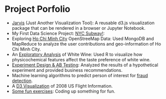 
# Project Porfolio
* [Jarvis](https://github.com/LiChangNY/jarvis) (Just Another Visualization Tool): A reusable d3.js visualization package that can be rendered in a browser or Jupyter Notebook. 
* My First Data Science Project: [NYC Subway!](http://lichangny.github.io/NYC_subway/): 
* Exploring [Ho Chi Minh City](http://lichangny.github.io/MongoDB_OpenStreetMap/) OpenStreeMap Data: Used MongoDB and MapReduce to analyze the user contributions and geo-information of Ho Chi Minh City.
* An [Exploratory Analysis](http://lichangny.github.io/White-Wine-Analysis/) of White Wine: Used R to visualize how physicochemical features affect the taste preference of white wine.
* [Experiment Design & AB Testing](http://lichangny.github.io/AB_Testing/): Analyzed the results of a hypothetical experiment and provided business recommendations.
* Machine learning algorithms to predict person of interest for [fraud detection](http://lichangny.github.io/Eron_Fraud/).
* A [D3 Visualization](http://lichangny.github.io/US_Flight_2008/) of 2008 US Flight Information.
* [Some fun exercises](http://lichangny.github.io/fun_projects/): Coding up something for fun.

